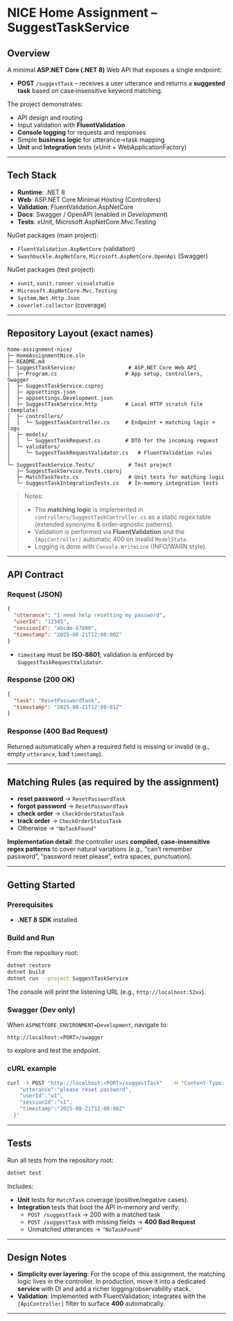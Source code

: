 # NICE Home Assignment – SuggestTaskService

## Overview
A minimal **ASP.NET Core (.NET 8)** Web API that exposes a single endpoint:
- **POST** `/suggestTask` – receives a user utterance and returns a **suggested task** based on case‑insensitive keyword matching.

The project demonstrates:
- API design and routing
- Input validation with **FluentValidation**
- **Console logging** for requests and responses
- Simple **business logic** for utterance→task mapping
- **Unit** and **Integration** tests (xUnit + WebApplicationFactory)

---

## Tech Stack
- **Runtime**: .NET 8
- **Web**: ASP.NET Core Minimal Hosting (Controllers)
- **Validation**: FluentValidation.AspNetCore
- **Docs**: Swagger / OpenAPI (enabled in *Development*)
- **Tests**: xUnit, Microsoft.AspNetCore.Mvc.Testing

NuGet packages (main project):
- `FluentValidation.AspNetCore` (validation)
- `Swashbuckle.AspNetCore`, `Microsoft.AspNetCore.OpenApi` (Swagger)

NuGet packages (test project):
- `xunit`, `xunit.runner.visualstudio`
- `Microsoft.AspNetCore.Mvc.Testing`
- `System.Net.Http.Json`
- `coverlet.collector` (coverage)

---

## Repository Layout (exact names)
```
home-assignment-nice/
├─ HomeAssignmentNice.sln
├─ README.md
├─ SuggestTaskService/                 # ASP.NET Core Web API
│  ├─ Program.cs                      # App setup, controllers, Swagger
│  ├─ SuggestTaskService.csproj
│  ├─ appsettings.json
│  ├─ appsettings.Development.json
│  ├─ SuggestTaskService.http         # Local HTTP scratch file (template)
│  ├─ controllers/
│  │  └─ SuggestTaskController.cs     # Endpoint + matching logic + logs
│  ├─ models/
│  │  └─ SuggestTaskRequest.cs        # DTO for the incoming request
│  └─ validators/
│     └─ SuggestTaskRequestValidator.cs   # FluentValidation rules
│
└─ SuggestTaskService.Tests/           # Test project
   ├─ SuggestTaskService.Tests.csproj
   ├─ MatchTaskTests.cs                # Unit tests for matching logic
   └─ SuggestTaskIntegrationTests.cs   # In‑memory integration tests
```

> Notes:
> - The **matching logic** is implemented in `controllers/SuggestTaskController.cs` as a static regex table (extended synonyms & order‑agnostic patterns).  
> - Validation is performed via **FluentValidation** and the `[ApiController]` automatic 400 on invalid `ModelState`.  
> - Logging is done with `Console.WriteLine` (INFO/WARN style).

---

## API Contract

### Request (JSON)
```json
{
  "utterance": "I need help resetting my password",
  "userId": "12345",
  "sessionId": "abcde-67890",
  "timestamp": "2025-08-21T12:00:00Z"
}
```

- `timestamp` must be **ISO‑8601**; validation is enforced by `SuggestTaskRequestValidator`.

### Response (200 OK)
```json
{
  "task": "ResetPasswordTask",
  "timestamp": "2025-08-21T12:00:01Z"
}
```

### Response (400 Bad Request)
Returned automatically when a required field is missing or invalid (e.g., empty `utterance`, bad `timestamp`).

---

## Matching Rules (as required by the assignment)
- **reset password** → `ResetPasswordTask`
- **forgot password** → `ResetPasswordTask`
- **check order** → `CheckOrderStatusTask`
- **track order** → `CheckOrderStatusTask`
- Otherwise → `"NoTaskFound"`

**Implementation detail**: the controller uses **compiled, case‑insensitive regex patterns** to cover natural variations (e.g., “can’t remember password”, “password reset please”, extra spaces, punctuation).

---

## Getting Started

### Prerequisites
- **.NET 8 SDK** installed

### Build and Run
From the repository root:
```bash
dotnet restore
dotnet build
dotnet run --project SuggestTaskService
```
The console will print the listening URL (e.g., `http://localhost:52xx`).

### Swagger (Dev only)
When `ASPNETCORE_ENVIRONMENT=Development`, navigate to:
```
http://localhost:<PORT>/swagger
```
to explore and test the endpoint.

### cURL example
```bash
curl -X POST "http://localhost:<PORT>/suggestTask"   -H "Content-Type: application/json"   -d '{
    "utterance":"please reset password",
    "userId":"u1",
    "sessionId":"s1",
    "timestamp":"2025-08-21T12:00:00Z"
  }'
```

---

## Tests
Run all tests from the repository root:
```bash
dotnet test
```
Includes:
- **Unit** tests for `MatchTask` coverage (positive/negative cases).
- **Integration** tests that boot the API in‑memory and verify:
  - `POST /suggestTask` → 200 with a matched task
  - `POST /suggestTask` with missing fields → **400 Bad Request**
  - Unmatched utterances → `"NoTaskFound"`

---

## Design Notes
- **Simplicity over layering**: For the scope of this assignment, the matching logic lives in the controller. In production, move it into a dedicated **service** with DI and add a richer logging/observability stack.
- **Validation**: Implemented with FluentValidation; integrates with the `[ApiController]` filter to surface **400** automatically.

---


